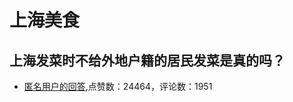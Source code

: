 #  上海美食 
## 上海发菜时不给外地户籍的居民发菜是真的吗？
- [匿名用户的回答](https://www.zhihu.com/question/525053441/answer/-1872557819),点赞数：24464，评论数：1951
